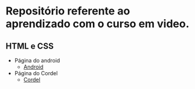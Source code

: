 # Repositório referente ao aprendizado com o curso em video.
## HTML e CSS
- Página do android 
  - [Android](https://vini205.github.io/cursoEmVideo/HTML/challenges/android;10/page/index.html)
- Página do Cordel  
  - [Cordel](https://vini205.github.io/cursoEmVideo/HTML/challenges/cordel/index/index.html)

